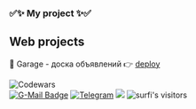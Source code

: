 
### ​✅✨ My project ✨​✅
## Web projects
🚗 Garage - доска объявлений  👉 [deploy](https://avoreshin.github.io/drom3/)<br> 

![Codewars](https://www.codewars.com/users/avoreshin/badges/large/?viewBox="0,0,495,40") <br>
[![G-Mail Badge](https://img.shields.io/badge/Gmail-D14836?style=for-the-badge&logo=gmail&logoColor=white)](mailto:avoreshin@gmail.com)
[![Telegram](https://img.shields.io/badge/Telegram-2CA5E0?style=for-the-badge&logo=telegram&logoColor=white)](https://t.me/avoreshin)
<a href="https://profile.intra.42.fr/users/jlamonic"><img src="https://img.shields.io/badge/intra-000000?style=for-the-badge&logo=42" /></a>
<img alt="surfi's visitors" src="https://komarev.com/ghpvc/?username=avoreshin&color=green&style=for-the-badge" />
